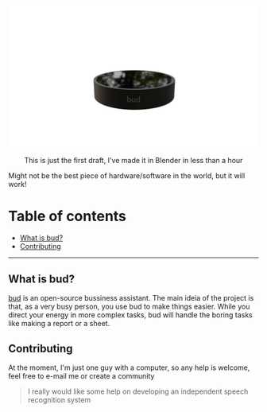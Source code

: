 ![First draft of the final product](./docs/img/bud.png)
<p align="center">This is just the first draft, I've made it in Blender in less than a hour</p>
Might not be the best piece of hardware/software in the world, but it will work!


Table of contents
=======================
* [What is bud?](#what-is-bud)
* [Contributing](#contributing)
---

What is bud?
------
[bud](https://github.com/simpledotlabs/bud) is an open-source bussiness assistant. The main ideia of the project is that, as a very busy person, you use bud to make things easier. While you direct your energy
in more complex tasks, bud will handle the boring tasks like making a report or a sheet.


Contributing
------
At the moment, I'm just one guy with a computer, so any help is welcome, feel free to e-mail me or create a community
> I really would like some help on developing an independent speech recognition system







